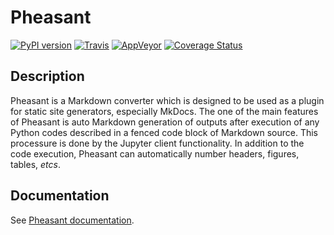 # Pheasant

[![PyPI version][pypi-image]][pypi-link]
[![Travis][travis-image]][travis-link]
[![AppVeyor][appveyor-image]][appveyor-link]
[![Coverage Status][coveralls-image]][coveralls-link]

[pypi-image]: https://badge.fury.io/py/pheasant.svg
[pypi-link]: https://pypi.org/project/pheasant
[travis-image]: https://travis-ci.org/daizutabi/pheasant.svg?branch=master
[travis-link]: https://travis-ci.org/daizutabi/pheasant
[appveyor-image]: https://ci.appveyor.com/api/projects/status/ys2ic8n4j7r5j4bg/branch/master?svg=true
[appveyor-link]: https://ci.appveyor.com/project/daizutabi/pheasant
[coveralls-image]: https://coveralls.io/repos/github/daizutabi/pheasant/badge.svg?branch=master
[coveralls-link]: https://coveralls.io/github/daizutabi/pheasant?branch=master


<!--
[![Anaconda Version][anaconda-v-image]][anaconda-v-link]
[anaconda-v-image]: https://anaconda.org/daizutabi/pheasant/badges/version.svg
[anaconda-v-link]: https://anaconda.org/daizutabi/pheasant
-->

## Description

Pheasant is a Markdown converter which is designed to be used as a plugin for static site generators, especially MkDocs. The one of the main features of Pheasant is auto Markdown generation of outputs after execution of any Python codes described in a fenced code block of Markdown source. This processure is done by the Jupyter client functionality. In addition to the code execution, Pheasant can automatically number headers, figures, tables, *etcs*.

## Documentation

See [Pheasant documentation](https://pheasant.daizutabi.net).
